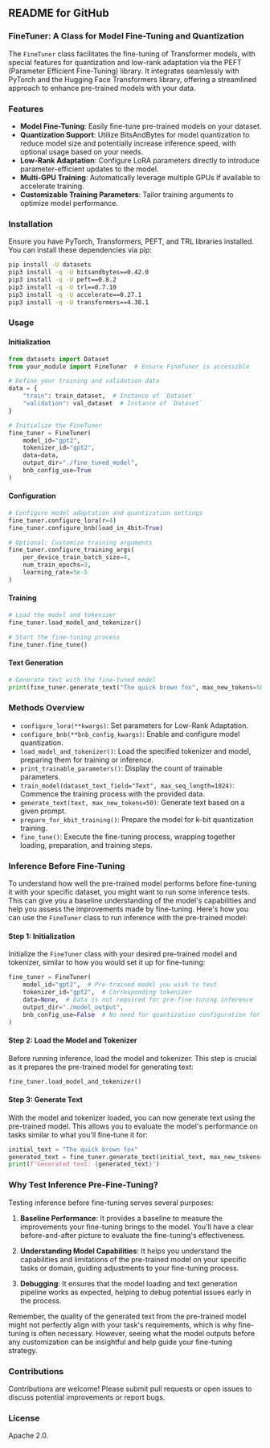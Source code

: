 ## README for GitHub

### FineTuner: A Class for Model Fine-Tuning and Quantization

The `FineTuner` class facilitates the fine-tuning of Transformer models, with special features for quantization and low-rank adaptation via the PEFT (Parameter Efficient Fine-Tuning) library. It integrates seamlessly with PyTorch and the Hugging Face Transformers library, offering a streamlined approach to enhance pre-trained models with your data.

### Features

- **Model Fine-Tuning**: Easily fine-tune pre-trained models on your dataset.
- **Quantization Support**: Utilize BitsAndBytes for model quantization to reduce model size and potentially increase inference speed, with optional usage based on your needs.
- **Low-Rank Adaptation**: Configure LoRA parameters directly to introduce parameter-efficient updates to the model.
- **Multi-GPU Training**: Automatically leverage multiple GPUs if available to accelerate training.
- **Customizable Training Parameters**: Tailor training arguments to optimize model performance.

### Installation

Ensure you have PyTorch, Transformers, PEFT, and TRL libraries installed. You can install these dependencies via pip:

```bash
pip install -U datasets
pip3 install -q -U bitsandbytes==0.42.0
pip3 install -q -U peft==0.8.2
pip3 install -q -U trl==0.7.10
pip3 install -q -U accelerate==0.27.1
pip3 install -q -U transformers==4.38.1
```

### Usage

#### Initialization

```python
from datasets import Dataset
from your_module import FineTuner  # Ensure FineTuner is accessible

# Define your training and validation data
data = {
    "train": train_dataset,  # Instance of `Dataset`
    "validation": val_dataset  # Instance of `Dataset`
}

# Initialize the FineTuner
fine_tuner = FineTuner(
    model_id="gpt2",
    tokenizer_id="gpt2",
    data=data,
    output_dir="./fine_tuned_model",
    bnb_config_use=True
)
```

#### Configuration

```python
# Configure model adaptation and quantization settings
fine_tuner.configure_lora(r=4)
fine_tuner.configure_bnb(load_in_4bit=True)

# Optional: Customize training arguments
fine_tuner.configure_training_args(
    per_device_train_batch_size=4,
    num_train_epochs=3,
    learning_rate=5e-5
)
```

#### Training

```python
# Load the model and tokenizer
fine_tuner.load_model_and_tokenizer()

# Start the fine-tuning process
fine_tuner.fine_tune()
```

#### Text Generation

```python
# Generate text with the fine-tuned model
print(fine_tuner.generate_text("The quick brown fox", max_new_tokens=50))
```

### Methods Overview

- `configure_lora(**kwargs)`: Set parameters for Low-Rank Adaptation.
- `configure_bnb(**bnb_config_kwargs)`: Enable and configure model quantization.
- `load_model_and_tokenizer()`: Load the specified tokenizer and model, preparing them for training or inference.
- `print_trainable_parameters()`: Display the count of trainable parameters.
- `train_model(dataset_text_field="Text", max_seq_length=1024)`: Commence the training process with the provided data.
- `generate_text(text, max_new_tokens=50)`: Generate text based on a given prompt.
- `prepare_for_kbit_training()`: Prepare the model for k-bit quantization training.
- `fine_tune()`: Execute the fine-tuning process, wrapping together loading, preparation, and training steps.

  
### Inference Before Fine-Tuning

To understand how well the pre-trained model performs before fine-tuning it with your specific dataset, you might want to run some inference tests. This can give you a baseline understanding of the model's capabilities and help you assess the improvements made by fine-tuning. Here's how you can use the `FineTuner` class to run inference with the pre-trained model:

#### Step 1: Initialization

Initialize the `FineTuner` class with your desired pre-trained model and tokenizer, similar to how you would set it up for fine-tuning:

```python
fine_tuner = FineTuner(
    model_id="gpt2",  # Pre-trained model you wish to test
    tokenizer_id="gpt2",  # Corresponding tokenizer
    data=None,  # Data is not required for pre-fine-tuning inference
    output_dir="./model_output",
    bnb_config_use=False  # No need for quantization configuration for initial inference
)
```

#### Step 2: Load the Model and Tokenizer

Before running inference, load the model and tokenizer. This step is crucial as it prepares the pre-trained model for generating text:

```python
fine_tuner.load_model_and_tokenizer()
```

#### Step 3: Generate Text

With the model and tokenizer loaded, you can now generate text using the pre-trained model. This allows you to evaluate the model's performance on tasks similar to what you'll fine-tune it for:

```python
initial_text = "The quick brown fox"
generated_text = fine_tuner.generate_text(initial_text, max_new_tokens=50)
print(f"Generated text: {generated_text}")
```

### Why Test Inference Pre-Fine-Tuning?

Testing inference before fine-tuning serves several purposes:

1. **Baseline Performance**: It provides a baseline to measure the improvements your fine-tuning brings to the model. You'll have a clear before-and-after picture to evaluate the fine-tuning's effectiveness.

2. **Understanding Model Capabilities**: It helps you understand the capabilities and limitations of the pre-trained model on your specific tasks or domain, guiding adjustments to your fine-tuning process.

3. **Debugging**: It ensures that the model loading and text generation pipeline works as expected, helping to debug potential issues early in the process.

Remember, the quality of the generated text from the pre-trained model might not perfectly align with your task's requirements, which is why fine-tuning is often necessary. However, seeing what the model outputs before any customization can be insightful and help guide your fine-tuning strategy.




### Contributions

Contributions are welcome! Please submit pull requests or open issues to discuss potential improvements or report bugs.

### License

Apache 2.0.
